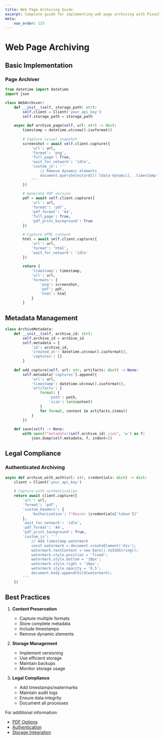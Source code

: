 ```yaml
---
title: Web Page Archiving Guide
excerpt: Complete guide for implementing web page archiving with Pixashot, including content preservation, document generation, and metadata handling.
meta:
    nav_order: 133
---
```


# Web Page Archiving

## Basic Implementation

### Page Archiver
```python
from datetime import datetime
import json

class WebArchiver:
    def __init__(self, storage_path: str):
        self.client = Client('your_api_key')
        self.storage_path = storage_path
    
    async def archive_page(self, url: str) -> dict:
        timestamp = datetime.utcnow().isoformat()
        
        # Capture visual snapshot
        screenshot = await self.client.capture({
            'url': url,
            'format': 'png',
            'full_page': True,
            'wait_for_network': 'idle',
            'custom_js': '''
                // Remove dynamic elements
                document.querySelectorAll('[data-dynamic], .timestamp').forEach(el => el.remove());
            '''
        })
        
        # Generate PDF version
        pdf = await self.client.capture({
            'url': url,
            'format': 'pdf',
            'pdf_format': 'A4',
            'full_page': True,
            'pdf_print_background': True
        })
        
        # Capture HTML content
        html = await self.client.capture({
            'url': url,
            'format': 'html',
            'wait_for_network': 'idle'
        })
        
        return {
            'timestamp': timestamp,
            'url': url,
            'formats': {
                'png': screenshot,
                'pdf': pdf,
                'html': html
            }
        }
```

## Metadata Management

```python
class ArchiveMetadata:
    def __init__(self, archive_id: str):
        self.archive_id = archive_id
        self.metadata = {
            'id': archive_id,
            'created_at': datetime.utcnow().isoformat(),
            'captures': []
        }
    
    def add_capture(self, url: str, artifacts: dict) -> None:
        self.metadata['captures'].append({
            'url': url,
            'timestamp': datetime.utcnow().isoformat(),
            'artifacts': {
                format: {
                    'path': path,
                    'size': len(content)
                }
                for format, content in artifacts.items()
            }
        })
    
    def save(self) -> None:
        with open(f"metadata/{self.archive_id}.json", 'w') as f:
            json.dump(self.metadata, f, indent=2)
```

## Legal Compliance

### Authenticated Archiving
```python
async def archive_with_auth(url: str, credentials: dict) -> dict:
    client = Client('your_api_key')
    
    # Capture with authentication
    return await client.capture({
        'url': url,
        'format': 'pdf',
        'custom_headers': {
            'Authorization': f"Bearer {credentials['token']}"
        },
        'wait_for_network': 'idle',
        'pdf_format': 'A4',
        'pdf_print_background': True,
        'custom_js': '''
            // Add timestamp watermark
            const watermark = document.createElement('div');
            watermark.textContent = new Date().toISOString();
            watermark.style.position = 'fixed';
            watermark.style.bottom = '10px';
            watermark.style.right = '10px';
            watermark.style.opacity = '0.5';
            document.body.appendChild(watermark);
        '''
    })
```

## Best Practices

1. **Content Preservation**
    - Capture multiple formats
    - Store complete metadata
    - Include timestamps
    - Remove dynamic elements

2. **Storage Management**
    - Implement versioning
    - Use efficient storage
    - Maintain backups
    - Monitor storage usage

3. **Legal Compliance**
    - Add timestamps/watermarks
    - Maintain audit logs
    - Ensure data integrity
    - Document all processes

For additional information:
- [PDF Options](../capture-options/output-formats.md)
- [Authentication](../security/authentication.md)
- [Storage Integration](../deployment/index.md)